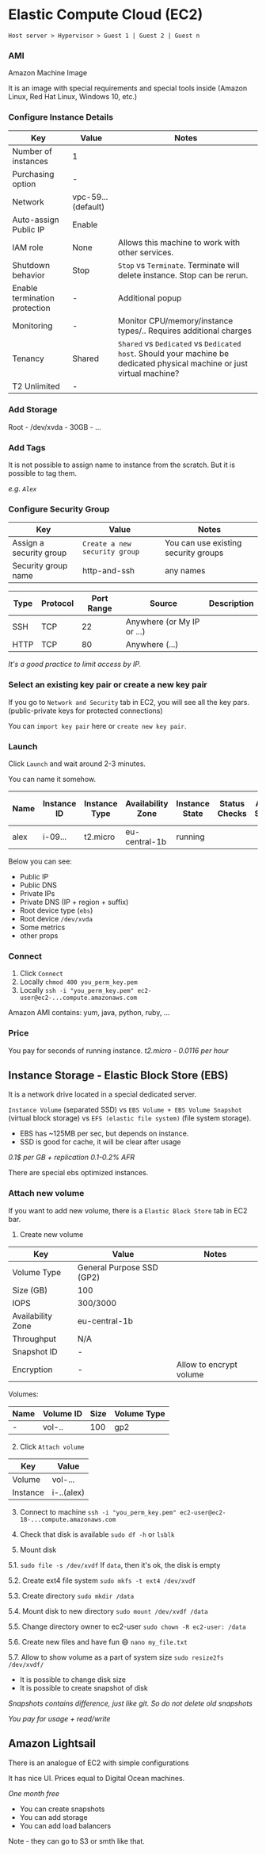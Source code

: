 # Elastic Compute Cloud (EC2)

```
Host server > Hypervisor > Guest 1 | Guest 2 | Guest n
```

### AMI

Amazon Machine Image

It is an image with special requirements and special tools inside (Amazon Linux, Red Hat Linux, Windows 10, etc.)

### Configure Instance Details


| Key | Value | Notes
|-----|-------|-----
| Number of instances | 1 | 
| Purchasing option | - | 
| Network | vpc-59... (default) | 
| Auto-assign Public IP      | Enable | 
| IAM role | None | Allows this machine to work with other services.
| Shutdown behavior | Stop | `Stop` vs `Terminate`. Terminate will delete instance. Stop can be rerun.
| Enable termination protection | - | Additional popup
| Monitoring | - | Monitor CPU/memory/instance types/.. Requires additional charges
| Tenancy | Shared | `Shared` vs `Dedicated` vs `Dedicated host`. Should your machine be dedicated physical machine or just virtual machine?
| T2 Unlimited | - |
 
### Add Storage

Root - /dev/xvda - 30GB - ...

### Add Tags

It is not possible to assign name to instance from the scratch. But it is possible to tag them.

*e.g. `Alex`*

### Configure Security Group

| Key | Value | Notes
|-----|-------|-------
| Assign a security group | `Create a new security group` | You can use existing security groups
| Security group name | http-and-ssh | any names

| Type | Protocol | Port Range | Source | Description
|------|----------|------------|--------|------------
| SSH | TCP | 22 | Anywhere (or My IP or ...) |
| HTTP | TCP | 80 | Anywhere (...) |

*It's a good practice to limit access by IP.*

### Select an existing key pair or create a new key pair

If you go to `Network and Security` tab in EC2, you will see all the key pars. (public-private keys for protected connections)

You can `import key pair` here or `create new key pair`.

### Launch

Click `Launch` and wait around 2-3 minutes.

You can name it somehow.

| Name | Instance ID | Instance Type | Availability Zone | Instance State | Status Checks | Alarm Status | Public DNS (IPV4) | IPv4 Public IP | Security Groups
|------|-------------|---------------|-------------------|----------------|---------------|--------------|-------------------|----------------|----------------
| alex | i-09...     | t2.micro      | eu-central-1b     | running        |               |              | ...               | ...            | (link to group)

Below you can see:
* Public IP
* Public DNS 
* Private IPs
* Private DNS (IP + region + suffix)
* Root device type (`ebs`)
* Root device `/dev/xvda`
* Some metrics
* other props

### Connect

1. Click `Connect`
2. Locally `chmod 400 you_perm_key.pem`
3. Locally `ssh -i "you_perm_key.pem" ec2-user@ec2-...compute.amazonaws.com`

Amazon AMI contains:
yum, java, python, ruby, ...

### Price

You pay for seconds of running instance.
*t2.micro - 0.0116 per hour*

## Instance Storage - Elastic Block Store (EBS)

It is a network drive located in a special dedicated server.

`Instance Volume` (separated SSD) vs `EBS Volume + EBS Volume Snapshot` (virtual block storage) vs `EFS (elastic file system)` (file system storage).

* EBS has ~125MB per sec, but depends on instance.
* SSD is good for cache, it will be clear after usage

*0.1$ per GB + replication*
*0.1-0.2% AFR*

There are special ebs optimized instances.

### Attach new volume

If you want to add new volume, there is a `Elastic Block Store` tab in EC2 bar.

1. Create new volume

| Key | Value | Notes
| --- | ----- | ------
| Volume Type | General Purpose SSD (GP2)
| Size (GB) | 100 
| IOPS | 300/3000
| Availability Zone | eu-central-1b
| Throughput | N/A
| Snapshot ID | - |
| Encryption | - | Allow to encrypt volume

Volumes:

| Name | Volume ID | Size | Volume Type 
|------|-----------|------|-------------
| -    | vol-..    | 100  | gp2         


2. Click `Attach volume`

| Key | Value
|-----|------
| Volume | vol-...
| Instance | i-..(alex)

3. Connect to machine
`ssh -i "you_perm_key.pem" ec2-user@ec2-18-...compute.amazonaws.com`

4. Check that disk is available
`sudo df -h` or `lsblk`

5. Mount disk

5.1. `sudo file -s /dev/xvdf`
If `data`, then it's ok, the disk is empty

5.2. Create ext4 file system
`sudo mkfs -t ext4 /dev/xvdf`

5.3. Create directory
`sudo mkdir /data`

5.4. Mount disk to new directory
`sudo mount /dev/xvdf /data`

5.5. Change directory owner to ec2-user
`sudo chown -R ec2-user: /data`

5.6. Create new files and have fun :smile:
`nano my_file.txt`

5.7. Allow to show volume as a part of system size
`sudo resize2fs /dev/xvdf/`

* It is possible to change disk size
* It is possible to create snapshot of disk

*Snapshots contains difference, just like git. So do not delete old snapshots*

*You pay for usage + read/write*

## Amazon Lightsail

There is an analogue of EC2 with simple configurations

It has nice UI. Prices equal to Digital Ocean machines.

*One month free*

* You can create snapshots
* You can add storage
* You can add load balancers

Note - they can go to S3 or smth like that.